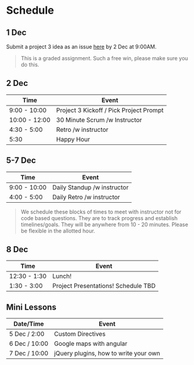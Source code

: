 # Schedule

## 1 Dec
Submit a project 3 idea as an issue [here](https://github.com/ga-wdi-exercises/project3/issues) by 2 Dec at 9:00AM.

> This is a graded assignment. Such a free win, please make sure you do this.

## 2 Dec
| Time          | Event                                   |
|---------------|-----------------------------------------|
| 9:00 - 10:00  | Project 3 Kickoff / Pick Project Prompt |
| 10:00 - 12:00 | 30 Minute Scrum /w Instructor           |
| 4:30 - 5:00   | Retro /w instructor
| 5:30          | Happy Hour                              |

## 5-7 Dec
| Time         | Event                       |
|--------------|-----------------------------|
| 9:00 - 10:00 | Daily Standup /w instructor |
| 4:00 - 5:00  | Daily Retro /w instructor   |

> We schedule these blocks of times to meet with instructor not for code based questions. They are to track progress and establish timelines/goals. They will be anywhere from 10 - 20 minutes. Please be flexible in the allotted hour.

## 8 Dec
| Time         | Event                               |
|--------------|-------------------------------------|
| 12:30 - 1:30 | Lunch!                              |
| 1:30 - 3:00  | Project Presentations! Schedule TBD |

## Mini Lessons
| Date/Time     | Event                                 |
|---------------|---------------------------------------|
| 5 Dec / 2:00  | Custom Directives                     |
| 6 Dec / 10:00 | Google maps with angular              |
| 7 Dec / 10:00 | jQuery plugins, how to write your own |
